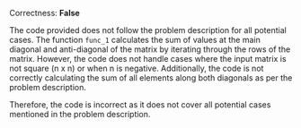 Correctness: **False**

The code provided does not follow the problem description for all potential cases. The function `func_1` calculates the sum of values at the main diagonal and anti-diagonal of the matrix by iterating through the rows of the matrix. However, the code does not handle cases where the input matrix is not square (n x n) or when n is negative. Additionally, the code is not correctly calculating the sum of all elements along both diagonals as per the problem description.

Therefore, the code is incorrect as it does not cover all potential cases mentioned in the problem description.
